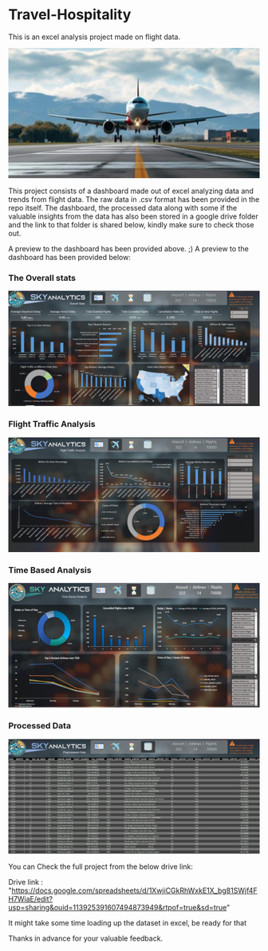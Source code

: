 # Travel-Hospitality
This is an excel analysis project made on flight data.

![Flight](https://github.com/Saurabh-Ratnaparkhi/Excel-Sky-analytics/blob/main/Assets/Flight_wallpaper.png)

This project consists of a dashboard made out of excel analyzing data and trends from flight data. The raw data in .csv format
has been provided in the repo itself.
The dashboard, the processed data along with some if the valuable insights from the data has also been stored in a google drive folder
and the link to that folder is shared below, kindly make sure to check those out.

A preview to the dashboard has been provided above.
;)
A preview to the dashboard has been provided below:

<h3>The Overall stats</h3>

![pg1](https://github.com/Saurabh-Ratnaparkhi/Excel-Sky-analytics/blob/main/Assets/Dashboard1(Overall_stats).png)

<h3>Flight Traffic Analysis</h3>

![pg2](https://github.com/Saurabh-Ratnaparkhi/Excel-Sky-analytics/blob/main/Assets/Dashboard2(Flight_Traffic_Analysis).png)

<h3>Time Based Analysis</h3>

![pg3](https://github.com/Saurabh-Ratnaparkhi/Excel-Sky-analytics/blob/main/Assets/Dashboard3(Time_Based_Analysis).png)

<h3>Processed Data</h3>

![pg4](https://github.com/Saurabh-Ratnaparkhi/Excel-Sky-analytics/blob/main/Assets/Slide1%20(Processed_Data).png)


You can Check the full project from the below drive link:

Drive link : 
"https://docs.google.com/spreadsheets/d/1XwjiCGkRhWxkE1X_bg81SWjf4FH7WiaE/edit?usp=sharing&ouid=113925391607494873949&rtpof=true&sd=true"

It might take some time loading up the dataset in excel, be ready for that

Thanks in advance for your valuable feedback.
